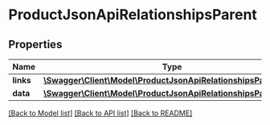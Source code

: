 # ProductJsonApiRelationshipsParent

## Properties
Name | Type | Description | Notes
------------ | ------------- | ------------- | -------------
**links** | [**\Swagger\Client\Model\ProductJsonApiRelationshipsParentLinks**](ProductJsonApiRelationshipsParentLinks.md) |  | [optional] 
**data** | [**\Swagger\Client\Model\ProductJsonApiRelationshipsParentData**](ProductJsonApiRelationshipsParentData.md) |  | [optional] 

[[Back to Model list]](../../README.md#documentation-for-models) [[Back to API list]](../../README.md#documentation-for-api-endpoints) [[Back to README]](../../README.md)

